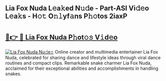## Lia Fox Nuda L𝚎a𝚔ed N𝚞𝚍e - Part-ASI Vi𝚍𝚎o L𝚎a𝚔s - H𝚘𝚝 O𝚗𝚕yf𝚊ns P𝚑𝚘tos 2iaxP

# <h2><a href="http://kfe38ry.oniu.top/?m=Lia+Fox+Nuda">🔗👉 🔴 Lia Fox Nuda P𝚑ot𝚘𝚜 V𝚒d𝚎o</a></h2>

[![Lia Fox Nuda Nu𝚍e𝚜](https://i.imgur.com/0qMVB7G.gif)](http://kfe38ry.oniu.top/?m=Lia+Fox+Nuda)
Online creator and multimedia entertainer Lia Fox Nuda, celebrated for sharing dance and lifestyle ideas through viral dance routines and compact clips. Remarkable snake charmer Lia Fox Nuda, acclaimed for their exceptional abilities and accomplishments in handling snakes.  
